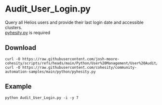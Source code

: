 # **Audit_User_Login.py**

   Query all Helios users and provide their last login date and accessible clusters.<br />
   [pyhesity.py](https://github.com/bseltz-cohesity/scripts/tree/master/python/pyhesity) is required

## **Download**

    curl -O https://raw.githubusercontent.com/josh-moore-cohesity/scripts/refs/heads/main/Python/User%20Management/User%20Audit/Audit_User_Login.py
    curl -O https://raw.githubusercontent.com/cohesity/community-automation-samples/main/python/pyhesity.py
   
## **Example**

    python Audit_User_Login.py -i -y 7

